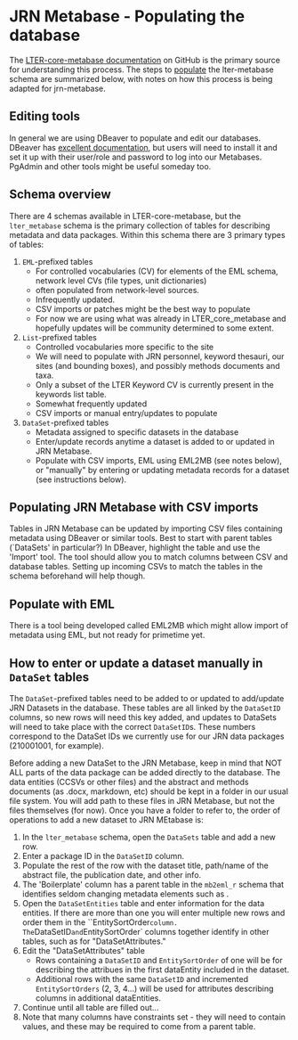 # JRN Metabase - Populating the database

The [LTER-core-metabase documentation](https://lter.github.io/LTER-core-metabase/) on GitHub is the primary source for understanding this process. The steps to [populate](https://lter.github.io/LTER-core-metabase/populate.html) the lter-metabase schema are summarized below, with notes on how this process is being adapted for jrn-metabase.

## Editing tools

In general we are using DBeaver to populate and edit our databases. DBeaver has [excellent documentation](https://dbeaver.com/docs/wiki/), but users will need to install it and set it up with their user/role and password to log into our Metabases. PgAdmin and other tools might be useful someday too.

## Schema overview

There are 4 schemas available in LTER-core-metabase, but the `lter_metabase` schema is the primary collection of tables for describing metadata and data packages. Within this schema there are 3 primary types of tables:

1. `EML`-prefixed tables
    - For controlled vocabularies (CV) for elements of the EML schema, network level CVs (file types, unit dictionaries)
    - often populated from network-level sources.
    - Infrequently updated.
    - CSV imports or patches might be the best way to populate
    - For now we are using what was already in LTER_core_metabase and hopefully updates will be community determined to some extent.
2. `List`-prefixed tables
    - Controlled vocabularies more specific to the site
    - We will need to populate with JRN personnel, keyword thesauri, our sites (and bounding boxes), and possibly methods documents and taxa.
    - Only a subset of the LTER Keyword CV is currently present in the keywords list table.
    - Somewhat frequently updated
    - CSV imports or manual entry/updates to populate
3. `DataSet`-prefixed tables
    - Metadata assigned to specific datasets in the database
    - Enter/update records anytime a dataset is added to or updated in JRN Metabase.
    - Populate with CSV imports, EML using EML2MB (see notes below), or "manually" by entering or updating metadata records for a dataset (see instructions below).

## Populating JRN Metabase with CSV imports

Tables in JRN Metabase can be updated by importing CSV files containing metadata using DBeaver or similar tools. Best to start with parent tables (`DataSets' in particular?) In DBeaver, highlight the table and use the 'Import' tool. The tool should allow you to match columns between CSV and database tables. Setting up incoming CSVs to match the tables in the schema beforehand will help though.

## Populate with EML

There is a tool being developed called EML2MB which might allow import of metadata using EML, but not ready for primetime yet.

## How to enter or update a dataset manually in `DataSet` tables

The `DataSet`-prefixed tables need to be added to or updated to add/update JRN Datasets in the database. These tables are all linked by the `DataSetID` columns, so new rows will need this key added, and updates to DataSets will need to take place with the correct  `DataSetID`s. These numbers correspond to the DataSet IDs we currently use for our JRN data packages (210001001, for example).

Before adding a new DataSet to the JRN Metabase, keep in mind that NOT ALL parts of the data package can be added directly to the database. The data entities (CCSVs or other files) and the abstract and methods documents (as .docx, markdown, etc) should be kept in a folder in our usual file system. You will add path to these files in JRN Metabase, but not the files themselves (for now). Once you have a folder to refer to, the order of operations to add a new dataset to JRN MEtabase is:

1. In the `lter_metabase` schema, open the `DataSets` table and add a new row.
2. Enter a package ID in the `DataSetID` column.
3. Populate the rest of the row with the dataset title, path/name of the abstract file, the publication date, and other info.
4. The 'Boilerplate' column has a parent table in the `mb2eml_r` schema that identifies seldom changing metadata elements such as <intellectualRights>.
5. Open the `DataSetEntities` table and enter information for the data entities. If there are more than one you will enter multiple new rows and order them in the ``EntitySortOrder` column. The `DataSetID` and `EntitySortOrder` columns together identify <dataEntities> in other tables, such as for "DataSetAttributes." 
6. Edit the "DataSetAttributes" table
    - Rows containing a `DataSetID` and `EntitySortOrder` of one will be for describing the attribues in the first dataEntity included in the dataset.
    - Additional rows with the same `DataSetID` and incremented `EntitySortOrders` (2, 3, 4...) will be used for attributes describing columns in additional dataEntities.
7. Continue until all table are filled out...
8. Note that many columns have constraints set - they will need to contain values, and these may be required to come from a parent table.
